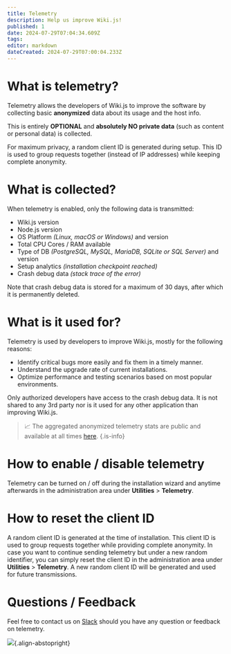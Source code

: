 ```yaml
---
title: Telemetry
description: Help us improve Wiki.js!
published: 1
date: 2024-07-29T07:04:34.609Z
tags: 
editor: markdown
dateCreated: 2024-07-29T07:00:04.233Z
---
```


# What is telemetry?
Telemetry allows the developers of Wiki.js to improve the software by collecting basic **anonymized** data about its usage and the host info.

This is entirely **OPTIONAL** and **absolutely NO private data** (such as content or personal data) is collected.

For maximum privacy, a random client ID is generated during setup. This ID is used to group requests together (instead of IP addresses) while keeping complete anonymity.

# What is collected?
When telemetry is enabled, only the following data is transmitted:

- Wiki.js version 
- Node.js version
- OS Platform *(Linux, macOS or Windows)* and version
- Total CPU Cores / RAM available
- Type of DB *(PostgreSQL, MySQL, MariaDB, SQLite or SQL Server)* and version
- Setup analytics *(installation checkpoint reached)*
- Crash debug data *(stack trace of the error)*

Note that crash debug data is stored for a maximum of 30 days, after which it is permanently deleted.

# What is it used for?

Telemetry is used by developers to improve Wiki.js, mostly for the following reasons:

- Identify critical bugs more easily and fix them in a timely manner.
- Understand the upgrade rate of current installations.
- Optimize performance and testing scenarios based on most popular environments.

Only authorized developers have access to the crash debug data. It is not shared to any 3rd party nor is it used for any other application than improving Wiki.js.

> :chart_with_upwards_trend: The aggregated anonymized telemetry stats are public and available at all times [here](https://wiki.js.org/telemetry).
{.is-info}

# How to enable / disable telemetry

Telemetry can be turned on / off during the installation wizard and anytime afterwards in the administration area under **Utilities** > **Telemetry**.

# How to reset the client ID

A random client ID is generated at the time of installation. This client ID is used to group requests together while providing complete anonymity. In case you want to continue sending telemetry but under a new random identifier, you can simply reset the client ID in the administration area under **Utilities** > **Telemetry**. A new random client ID will be generated and used for future transmissions.

# Questions / Feedback

Feel free to contact us on [Slack](https://wiki.requarks.io/slack) should you have any question or feedback on telemetry.

![](https://a.icons8.com/gojSbjmc/1rnPd3/svg.svg){.align-abstopright}